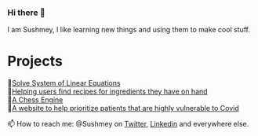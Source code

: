 ### Hi there 👋
I am Sushmey, I like learning new things and using them to make cool stuff.

# Projects
🔰[Solve System of Linear Equations](https://github.com/Sushmey/Iterative-Gauss)<br>
🔰[Helping users find recipes for ingredients they have on hand](https://github.com/sushmey/RecipeByIngredients)<br>
🔰[A Chess Engine](https://github.com/sushmey/Greatest-Chess-Engine)<br>
🔰[A website to help prioritize patients that are highly vulnerable to Covid](https://github.com/Sushmey/CovidQ)

📫 How to reach me: @Sushmey on [Twitter](https://twitter.com/sushmey), [Linkedin](https://www.linkedin.com/in/sushmey/) and everywhere else.
<!--
**Sushmey/Sushmey** is a ✨ _special_ ✨ repository because its `README.md` (this file) appears on your GitHub profile.

Here are some ideas to get you started:

- 🔭 I’m currently working on ...
- 🌱 I’m currently learning ...
- 👯 I’m looking to collaborate on ...
- 🤔 I’m looking for help with ...
- 💬 Ask me about ...
- 📫 How to reach me: ...
- 😄 Pronouns: ...
- ⚡ Fun fact: ...
-->

